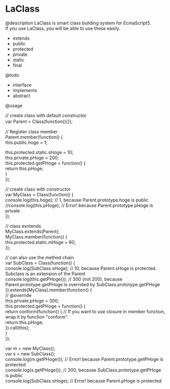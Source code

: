 # LaClass  
  
@description
LaClass is smart class building system for EcmaScript5.  
If you use LaClass, you will be able to use these easily.  
- extends
- public
- protected
- private
- static
- final  
    
@todo  
- interface
- implements
- abstract
  
@usage
  
// create class with default constructor  
var Parent  = Class(function(){});  　　　
  
// Register class member  
Parent.member(function() {  
  this.public.hoge = 1;  
  
  this.protected.static.sHoge = 10;  
  this.private.pHoge = 200;  
  this.protected.getPHoge = function() {  
    return this.pHoge;  
  }  
});  
  
// create class with constructor  
var MyClass = Class(function() {  
  console.log(this.hoge); // 1, because Parent.prototype.hoge is public  
  //console.log(this.pHoge); // Error! because Parent.prototype.pHoge is private  
});  
  
// class exntends  
MyClass.extends(Parent);  
MyClass.member(function() {  
	this.protected.static.mHoge = 60;  
});  
  
// can also use the method chain  
var SubClass = Class(function() {  
  console.log(SubClass.sHoge); // 10, because Parent.sHoge is protected. Subclass is an extension of the Parent  
  console.log(this.getPHoge()); // 300 (not 200), because Parent.prototype.getPHoge is overrided by SubClass.prototype.getPHoge  
}).extends(MyClass).member(function() {  
  // @override  
  this.private.pHoge = 300;  
  this.protected.getPHoge = function() {  
    return conform(function() { // If you want to use closure in member function, wrap it by function "conform".  
      return this.pHoge;  
    }).call(this);  
  }  
});  
  
var m = new MyClass();  
var s = new SubClass();  
console.log(m.getPHoge()); // Error! because Parent.prototype.getPHoge is protected  
console.log(s.getPHoge()); // 300, because SubClass.prototype.getPHoge is public  
console.log(SubClass.sHoge); // Error! because Parent.pHoge is protected  
